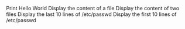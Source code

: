 Print Hello World
Display the content of a file
Display the content of two files
Display the last 10 lines of /etc/passwd
Display the first 10 lines of /etc/passwd
